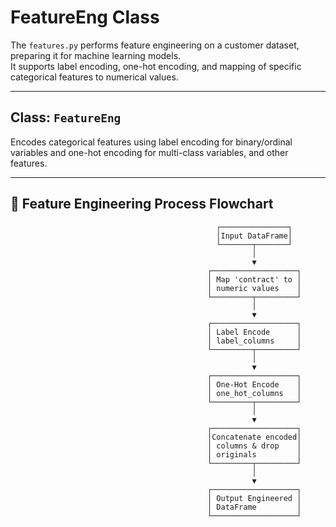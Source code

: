 #  FeatureEng Class


The `features.py` performs feature engineering on a customer dataset, preparing it for machine learning models.  
It supports label encoding, one-hot encoding, and mapping of specific categorical features to numerical values.

---

##  Class: `FeatureEng`

Encodes categorical features using label encoding for binary/ordinal variables and one-hot encoding for multi-class variables, and other features.

---


## 🔄 Feature Engineering Process Flowchart

                                                  ┌───────────────┐
                                                  │Input DataFrame│
                                                  └───────┬───────┘
                                                          │
                                                          ▼
                                                ┌───────────────────┐
                                                │ Map 'contract' to │
                                                │ numeric values    │
                                                └─────────┬─────────┘
                                                          │
                                                          ▼
                                                ┌───────────────────┐
                                                │ Label Encode      │
                                                │ label_columns     │
                                                └─────────┬─────────┘
                                                          │
                                                          ▼
                                                ┌───────────────────┐
                                                │ One-Hot Encode    │
                                                │ one_hot_columns   │
                                                └─────────┬─────────┘
                                                          │
                                                          ▼
                                                ┌───────────────────┐
                                                │Concatenate encoded│
                                                │ columns & drop    │
                                                │ originals         │
                                                └─────────┬─────────┘
                                                          │
                                                          ▼
                                                ┌───────────────────┐
                                                │ Output Engineered │
                                                │ DataFrame         │
                                                └───────────────────┘
